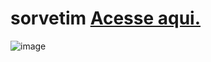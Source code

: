 # sorvetim <a href="https://paulovarrone.github.io/sorvetim/" target="_blank">Acesse aqui.</a>

![image](https://user-images.githubusercontent.com/100317569/218491615-d69b4ad8-30d5-428e-a2a1-235bf58c7b5b.png)
